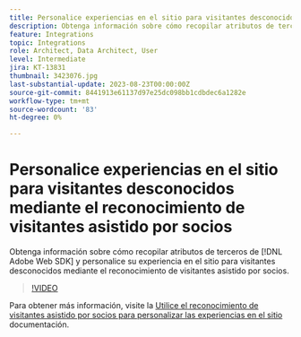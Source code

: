 ```yaml
---
title: Personalice experiencias en el sitio para visitantes desconocidos mediante el reconocimiento de visitantes asistido por socios
description: Obtenga información sobre cómo recopilar atributos de terceros de [!DNL Adobe Web SDK] y personalice su experiencia en el sitio para visitantes desconocidos mediante el reconocimiento de visitantes asistido por socios.
feature: Integrations
topic: Integrations
role: Architect, Data Architect, User
level: Intermediate
jira: KT-13831
thumbnail: 3423076.jpg
last-substantial-update: 2023-08-23T00:00:00Z
source-git-commit: 8441913e61137d97e25dc098bb1cdbdec6a1282e
workflow-type: tm+mt
source-wordcount: '83'
ht-degree: 0%

---
```


# Personalice experiencias en el sitio para visitantes desconocidos mediante el reconocimiento de visitantes asistido por socios

Obtenga información sobre cómo recopilar atributos de terceros de [!DNL Adobe Web SDK] y personalice su experiencia en el sitio para visitantes desconocidos mediante el reconocimiento de visitantes asistido por socios.

>[!VIDEO](https://video.tv.adobe.com/v/3423076/?quality=12&learn=on)

Para obtener más información, visite la [Utilice el reconocimiento de visitantes asistido por socios para personalizar las experiencias en el sitio](https://experienceleague.adobe.com/docs/experience-platform/rtcdp/use-cases/partner-data/onsite-personalization.html) documentación.
